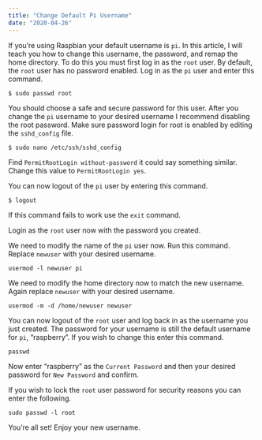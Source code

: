 ```yaml
---
title: "Change Default Pi Username"
date: "2020-04-26"
---
```


If you’re using Raspbian your default username is `pi`. In this article, I will teach you how to change this username, the password, and remap the home directory. To do this you must first log in as the `root` user. By default, the `root` user has no password enabled. Log in as the `pi` user and enter this command.

```
$ sudo passwd root
```

You should choose a safe and secure password for this user. After you change the `pi` username to your desired username I recommend disabling the root password. Make sure password login for root is enabled by editing the `sshd_config` file.

```
$ sudo nano /etc/ssh/sshd_config
```

Find `PermitRootLogin without-password` it could say something similar. Change this value to `PermitRootLogin yes`.

You can now logout of the `pi` user by entering this command.

```
$ logout
```

If this command fails to work use the `exit` command.

Login as the `root` user now with the password you created.

We need to modify the name of the `pi` user now. Run this command. Replace `newuser` with your desired username.

```
usermod -l newuser pi
```

We need to modify the home directory now to match the new username. Again replace `newuser` with your desired username.

```
usermod -m -d /home/newuser newuser
```

You can now logout of the `root` user and log back in as the username you just created. The password for your username is still the default username for `pi`, “raspberry”. If you wish to change this enter this command.

```
passwd
```

Now enter “raspberry” as the `Current Password` and then your desired password for `New Password` and confirm.

If you wish to lock the `root` user password for security reasons you can enter the following.

```
sudo passwd -l root 
```

You’re all set! Enjoy your new username.
